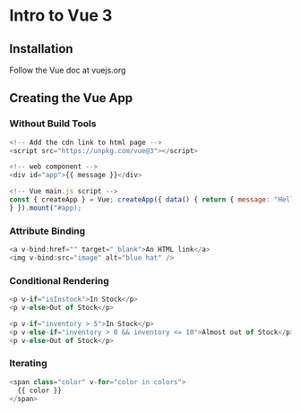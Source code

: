 # Intro to Vue 3

## Installation

Follow the Vue doc at vuejs.org

## Creating the Vue App

### Without Build Tools

```js
<!-- Add the cdn link to html page -->
<script src="https://unpkg.com/vue@3"></script>

<!-- web component -->
<div id="app">{{ message }}</div>

<!-- Vue main.js script -->
const { createApp } = Vue; createApp({ data() { return { message: "Hello Vue! }
} }).mount("#app);
```

### Attribute Binding

```js
<a v-bind:href="" target="_blank">An HTML link</a>
<img v-bind:src="image" alt="blue hat" />
```

### Conditional Rendering

```js
<p v-if="isInstock">In Stock</p>
<p v-else>Out of Stock</p>

<p v-if="inventory > 5">In Stock</p>
<p v-else-if="inventory > 0 && inventory <= 10">Almost out of Stock</p>
<p v-else>Out of Stock</p>
```

### Iterating

```js
<span class="color" v-for="color in colors">
  {{ color }}
</span>
```
